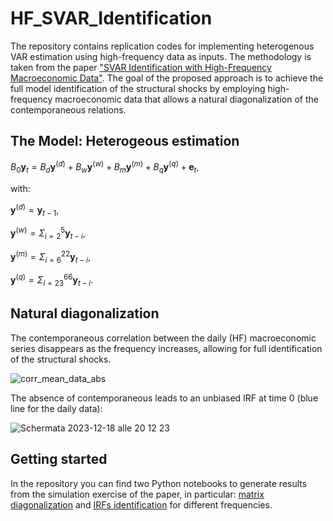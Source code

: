 # HF_SVAR_Identification
The repository contains replication codes for implementing heterogenous VAR estimation using high-frequency data as inputs. The methodology is taken from the paper ["SVAR Identification with High-Frequency Macroeconomic Data"](https://papers.ssrn.com/sol3/papers.cfm?abstract_id=4140697). The goal of the proposed approach is to achieve the full model identification of the structural shocks by employing high-frequency macroeconomic data that allows a natural diagonalization of the contemporaneous relations.

## The Model: Heterogeous estimation
$B_0\boldsymbol{y}_{t} = B_d \boldsymbol{y}^{(d)}  + B_w \boldsymbol{y}^{(w)} + B_m \boldsymbol{y}^{(m)} + B_q \boldsymbol{y}^{(q)} + \boldsymbol{e}_t,$

with:

$\boldsymbol{y}^{(d)} = \boldsymbol{y}_{t-1},$

$\boldsymbol{y}^{(w)} = \Sigma_{i=2}^{5} \boldsymbol{y}_{t-i},$

$\boldsymbol{y}^{(m)} = \Sigma_{i=6}^{22} \boldsymbol{y}_{t-i},$

$\boldsymbol{y}^{(q)} = \Sigma_{i=23}^66 \boldsymbol{y}_{t-i}.$


## Natural diagonalization
The contemporaneous correlation between the daily (HF) macroeconomic series disappears as the frequency increases, allowing for full identification of the structural shocks.

![corr_mean_data_abs](https://github.com/l-longo/HF_SVAR_Identification/assets/96943070/2c702932-bf4b-4327-93ab-99e9edb40a8d)

The absence of contemporaneous leads to an unbiased IRF at time 0 (blue line for the daily data):

![Schermata 2023-12-18 alle 20 12 23](https://github.com/l-longo/HF_SVAR_Identification/assets/96943070/44de2bfd-4bd9-4839-bc78-b137e68cf361)

## Getting started
In the repository you can find two Python notebooks to generate results from the simulation exercise of the paper, in particular: [matrix diagonalization](https://github.com/l-longo/HF_SVAR_Identification/blob/main/codes/diagonalization.ipynb) and [IRFs identification](https://github.com/l-longo/HF_SVAR_Identification/blob/main/codes/IRFs.ipynb) for different frequencies.
